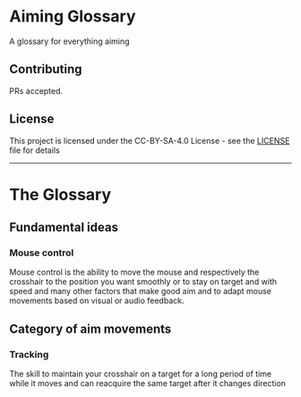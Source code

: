 # Aiming Glossary

A glossary for everything aiming

## Contributing

PRs accepted.

## License

This project is licensed under the CC-BY-SA-4.0 License - see the [LICENSE](LICENSE) file for details

---

# The Glossary

## Fundamental ideas

### Mouse control

Mouse control is the ability to move the mouse and respectively the crosshair to the position you want smoothly or to stay on target and with speed and many other factors that make good aim and to adapt mouse movements based on visual or audio feedback.

## Category of aim movements

### Tracking

The skill to maintain your crosshair on a target for a long period of time while it moves and can reacquire the same target after it changes direction

